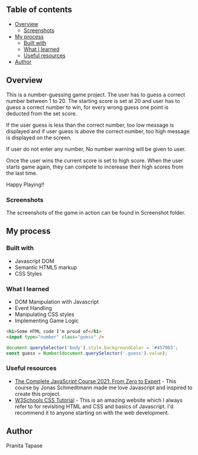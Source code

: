 
## Table of contents

- [Overview](#overview)
  - [Screenshots](#screenshots)
- [My process](#my-process)
  - [Built with](#built-with)
  - [What I learned](#what-i-learned)
  - [Useful resources](#useful-resources)
- [Author](#author)


## Overview

This is a number-guessing game project. The user has to guess a correct number between 1 to 20. The starting score is set at 20 and user has to guess a correct number to win, for every wrong guess one point is deducted from the set score. 

If the user guess is less than the correct number, too low message is displayed and if user guess is above the correct number, too high message is displayed on the screen.

If user do not enter any number, No number warning will be given to user.

Once the user wins the current score is set to high score. When the user starts game again, they can compete to incerease their high scores from the last time.

Happy Playing!!

### Screenshots
The screenshots of the game in action can be found in Screenshot folder.

## My process

### Built with

- Javascript DOM
- Semantic HTML5 markup
- CSS Styles

### What I learned

- DOM Manipulation with Javascript
- Event Handling
- Manipulating CSS styles
- Implementing Game Logic


```html
<h1>Some HTML code I'm proud of</h1>
<input type="number" class="guess" />
```
```js
document.querySelector('body').style.backgroundColor = '#457963';
const guess = Number(document.querySelector('.guess').value);
```

### Useful resources

- [The Complete JavaScript Course 2021: From Zero to Expert](https://www.udemy.com) - This course by Jonas Schmedtmann made me love Javascript and inspired to create this project.
- [W3Schools CSS Tutorial](https://www.w3schools.com) - This is an amazing website which I always refer to for revisiting HTML and CSS and basics of Javascript. I'd recommend it to anyone starting on with the web development.

## Author

Pranita Tapase
